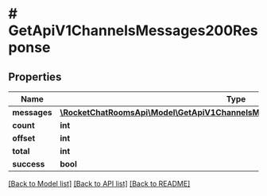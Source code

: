 # # GetApiV1ChannelsMessages200Response

## Properties

Name | Type | Description | Notes
------------ | ------------- | ------------- | -------------
**messages** | [**\RocketChatRoomsApi\Model\GetApiV1ChannelsMessages200ResponseMessagesInner[]**](GetApiV1ChannelsMessages200ResponseMessagesInner.md) |  | [optional]
**count** | **int** |  | [optional]
**offset** | **int** |  | [optional]
**total** | **int** |  | [optional]
**success** | **bool** |  | [optional]

[[Back to Model list]](../../README.md#models) [[Back to API list]](../../README.md#endpoints) [[Back to README]](../../README.md)
